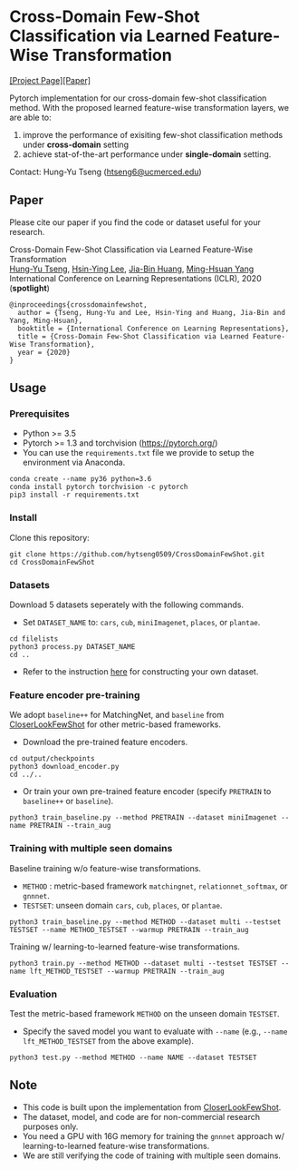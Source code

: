 # Cross-Domain Few-Shot Classification via Learned Feature-Wise Transformation 
[[Project Page]](http://vllab.ucmerced.edu/ym41608/projects/CrossDomainFewShot)[[Paper]](https://openreview.net/forum?id=SJl5Np4tPr)

Pytorch implementation for our cross-domain few-shot classification method. With the proposed learned feature-wise transformation layers, we are able to:

1. improve the performance of exisiting few-shot classification methods under **cross-domain** setting
2. achieve stat-of-the-art performance under **single-domain** setting.

Contact: Hung-Yu Tseng (htseng6@ucmerced.edu)

## Paper
Please cite our paper if you find the code or dataset useful for your research.

Cross-Domain Few-Shot Classification via Learned Feature-Wise Transformation<br>
[Hung-Yu Tseng](https://sites.google.com/site/hytseng0509/), [Hsin-Ying Lee](http://vllab.ucmerced.edu/hylee/), [Jia-Bin Huang](https://filebox.ece.vt.edu/~jbhuang/), [Ming-Hsuan Yang](http://faculty.ucmerced.edu/mhyang/)<br>
International Conference on Learning Representations (ICLR), 2020 (**spotlight**)
```
@inproceedings{crossdomainfewshot,
  author = {Tseng, Hung-Yu and Lee, Hsin-Ying and Huang, Jia-Bin and Yang, Ming-Hsuan},
  booktitle = {International Conference on Learning Representations},
  title = {Cross-Domain Few-Shot Classification via Learned Feature-Wise Transformation},
  year = {2020}
}
```

## Usage

### Prerequisites
- Python >= 3.5
- Pytorch >= 1.3 and torchvision (https://pytorch.org/)
- You can use the `requirements.txt` file we provide to setup the environment via Anaconda.
```
conda create --name py36 python=3.6
conda install pytorch torchvision -c pytorch
pip3 install -r requirements.txt
```

### Install
Clone this repository:
```
git clone https://github.com/hytseng0509/CrossDomainFewShot.git
cd CrossDomainFewShot
```

### Datasets
Download 5 datasets seperately with the following commands.
- Set `DATASET_NAME` to: `cars`, `cub`, `miniImagenet`, `places`, or `plantae`.
```
cd filelists
python3 process.py DATASET_NAME
cd ..
```
- Refer to the instruction [here](https://github.com/wyharveychen/CloserLookFewShot#self-defined-setting) for constructing your own dataset.

### Feature encoder pre-training
We adopt `baseline++` for MatchingNet, and `baseline` from [CloserLookFewShot](https://github.com/wyharveychen/CloserLookFewShot) for other metric-based frameworks.
- Download the pre-trained feature encoders.
```
cd output/checkpoints
python3 download_encoder.py
cd ../..
```
- Or train your own pre-trained feature encoder (specify `PRETRAIN` to `baseline++` or `baseline`).
```
python3 train_baseline.py --method PRETRAIN --dataset miniImagenet --name PRETRAIN --train_aug
```

### Training with multiple seen domains
Baseline training w/o feature-wise transformations.
- `METHOD` : metric-based framework `matchingnet`, `relationnet_softmax`, or `gnnnet`.
- `TESTSET`: unseen domain `cars`, `cub`, `places`, or `plantae`.
```
python3 train_baseline.py --method METHOD --dataset multi --testset TESTSET --name METHOD_TESTSET --warmup PRETRAIN --train_aug
```
Training w/ learning-to-learned feature-wise transformations.
```
python3 train.py --method METHOD --dataset multi --testset TESTSET --name lft_METHOD_TESTSET --warmup PRETRAIN --train_aug
```

### Evaluation
Test the metric-based framework `METHOD` on the unseen domain `TESTSET`.
- Specify the saved model you want to evaluate with `--name` (e.g., `--name lft_METHOD_TESTSET` from the above example).
```
python3 test.py --method METHOD --name NAME --dataset TESTSET
```

## Note
- This code is built upon the implementation from [CloserLookFewShot](https://github.com/wyharveychen/CloserLookFewShot).
- The dataset, model, and code are for non-commercial research purposes only.
- You need a GPU with 16G memory for training the `gnnnet` approach w/ learning-to-learned feature-wise transformations.
- We are still verifying the code of training with multiple seen domains.
